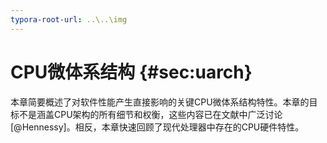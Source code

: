 ```yaml
---
typora-root-url: ..\..\img
---
```


# CPU微体系结构 {#sec:uarch}

本章简要概述了对软件性能产生直接影响的关键CPU微体系结构特性。本章的目标不是涵盖CPU架构的所有细节和权衡，这些内容已在文献中广泛讨论 [@Hennessy]。相反，本章快速回顾了现代处理器中存在的CPU硬件特性。